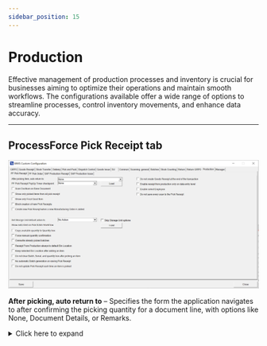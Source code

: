 ```yaml
---
sidebar_position: 15
---
```


# Production

Effective management of production processes and inventory is crucial for businesses aiming to optimize their operations and maintain smooth workflows. The configurations available offer a wide range of options to streamline processes, control inventory movements, and enhance data accuracy.

---

## ProcessForce Pick Receipt tab

![Production ProcessForce Pick Receipt](./media/production/cc-production-pf-pick-receipt.png)

**After picking, auto return to** – Specifies the form the application navigates to after confirming the picking quantity for a document line, with options like None, Document Details, or Remarks.
    <details>
    <summary>Click here to expand</summary>
    <div>
    **Document Details Workflow**

        ![Document Details Workflow](./media/return-grpo/document-details-workflow.png)

        **Remarks**

        ![Remarks](./media/production/remarks.png)
    </div>
    </details>

**ProcessForce Pick Receipt PopUp Timer checkpoint** – Configures checkpoints during the picking process, such as None, Select the base document, Select Item on the list, Pick quantity to the first line, Save Document

**Scan DocNum on Base Document** – Enables scanning using DocNum instead of DocEntry when accessing the Pick Receipt or Manufacturing Order window.

**Show only picked items from all pick receipts** – Filters the list to display only items with a picked quantity greater than zero.

**Show only Final Good Item** – Limits the displayed items to the Final Good Item only.

**Block creation of new Pick Receipts** –  Prevents users from creating new Pick Receipts, allowing work only on those generated in SAP. Enabling this option disables the following option: "Create new Pick Receipt when a new Manufacturing Order is added."

**Create a new Pick Receipt when a new Manufacturing Order is added** – Automatically generates a new Pick Receipt rather than adding items to an existing one when a new Manufacturing Order is added.

**Set Storage Unit default action and Skip Storage Unit options** – Provides options to create new storage units or continue with the last created unit after selecting a line. Choosing a default action like "New SU" or "New SU Each Pick" automatically skip displaying Storage Unit options.

    <details>
    <summary>Click here to expand</summary>
    <div>
    After selecting a line, users can choose to create new storage units or continue packing the most recently created one.

    Selecting a default action, such as "New SU" or "New SU Each Pick" will automatically skip displaying Storage Unit options.

        ![Storage Unit](./media/production/storage-unit.png)
    </div>
    </details>

**Show extra field on Pick Batch Workflow** – Shows an additional field during batch selection if an SQL query is provided and the "Load" button is pressed:

    ![Extra Field](./media/production/extra-field.png)

**Copy available quantity to Quantity box** – Automatically copies the remaining quantity to the quantity box during picking.

**Force manual quantity confirmation** – Disables the "Fast Scan" feature, requiring manual confirmation (e.g., pressing the save button) before adding scanned items.

**Overwrite already picked batches** – When a batch is already picked for a line, selecting it again in WMS replaces the existing quantity instead of adding to it.

**Receipt from production always to default Bin Location** – Automatically assigns the default bin for receipts in warehouses with bin locations, preventing selection of alternate bins.

**Keep selected Bin Location after adding an item** – Keeps the Bin Location field unchanged after picking an item.

**Do not clear Batch, Serial, and quantity after picking an item** – Prevents these fields from being cleared after an item is picked, as opposed to previous versions.

**No automatic batch generation on saving Pick Receipt** – Requires manual entry of batch numbers when picking batch items, instead of generating them automatically.

**Do not update the Pick Receipt each time an Item is picked** – Stops automatic updates of the Pick Receipt document after every pick. Users must manually save the transaction in the Remarks window, which will generate a Goods Receipt document by default.

**Do not create Goods Receipt at the end of the transaction** - Prevents automatic creation of a Goods Receipt document when pressing the Save to DB button in the Remarks window. Goods Receipts can be created manually in SAP Business One.
Enabling this option also disables Storage Unit creation during the Pick Receipt transaction, as information about Storage Units would otherwise be lost.

    ![Remarks Wndow](./media/production/remarks-window.png)

**Enable Receipt From Production only on data entry level** - Requires users to enter a line and navigate to the Remarks window via the right arrow to create a Receipt From Production (Goods Receipt document).

    ![Receipt from Production](./media/production/receipts-from-production.png)

**Enable Select Employee** - Allows users to select and receipt quantities as one of the users configured in SAP Business One.

    ![Select Employee](./media/production/enable-select-employee.png)

**Do not save every scan to the Pick Receipt** -  Allows scanning multiple labels on the Quantity screen without updating the Pick Receipt each time. Updates are made only when the "Save" button is pressed.

## ProcessForce Pick Order tab

![Pick Order](./media/custom-configuration-after-scanning.webp)

**After scanning the item, auto return to** – Defines whether the application navigates to Document Details or remains on the Quantity Form after scanning an item barcode.

**ProcessForce Pick Order PopUp Timer checkpoint** – Configures a specific checkpoint, such as selecting the base document, picking an item, or saving the document, with options like None, Select Base Document, or Save Document.

**Copy available quantities to the Quantity box in Pick Order** – Automatically fills the quantity box with the available quantity during the Pick Order process.

**Enable Substitutes Items in Pick Order** – Allows the use of substitute items in Pick Orders; can be disabled if not needed.

**Block creation of new Pick Orders** - Prevents adding items from unrelated Manufacturing Orders and removes the "Add" button from the tooltip.

    ![Pick Order](./media/production/items-to-pick-order.png)

**Scan DocNum on Base Document** – Enables scanning by DocNum instead of DocEntry when working in the Pick Order or Manufacturing Order window.

**Do not create a Goods Issue at the end of the transaction** – Prevents automatic creation of a Goods Issue document at the end of the transaction, allowing it to be created manually via ProcessForce → Pick Order.

## SAP Production Receipt tab

![Custom Configuration](./media/custom-configuration-production-sap-production-receipt.webp)

**After picking, auto return to:** – Defines the form the application navigates back to after confirming receipt on a document line, with options like Document Details or Item Details.

**Force manual quantity confirmation** – Requires users to manually confirm scanned quantities by pressing a button; otherwise, scanned quantities are auto-approved if unchecked.

**Enable adding Items with an empty Bin Code field** – Enables the addition of items from bins without specifying a location.

**Scan DocNum on the Base Document selection window** – Allows documents to be scanned using DocNum instead of DocEntry when selecting a base document.

**Forbid receipt of greater quantities than defined on the Production Order.** - Prevents receiving quantities greater than those specified in the corresponding Manufacturing Order.

**Permit receipt of each Batch only once** – This option Ensures that each batch number is receipted only once.

**Keep the selected Bin Location after adding an Item** – Keeps the previously selected bin location intact for subsequent entries.

## SAP Production Issue tab

![SAP Production Issue](./media/cc-sap-production-issue.webp)

**Skip Warehouse selection** – Eliminates the display of the warehouse selection screen for a streamlined process.

**Forbid ordering greater quantities than on Order** – When this option is checked, it ensures that the quantity issued does not exceed the amount specified in the related Manufacturing Order.

**Enable temporary data store for SAP Production Issue** – Allows users to save incomplete documents and return to them later for completion.

**Scan DocNum on the Base Document selection window** – Enables scanning of documents using DocNum instead of DocEntry when a base document is selected.

---
Through thoughtful configuration, companies can optimize resource management and achieve greater control over their production and inventory operations, leading to improved productivity and decision-making.
